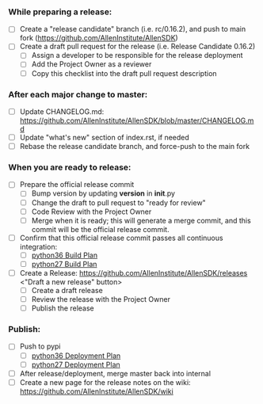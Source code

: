 ### While preparing a release:

- [ ] Create a "release candidate" branch (i.e. rc/0.16.2), and push to main fork (https://github.com/AllenInstitute/AllenSDK)
- [ ] Create a draft pull request for the release (i.e. Release Candidate 0.16.2)
  - [ ] Assign a developer to be responsible for the release deployment
  - [ ] Add the Project Owner as a reviewer
  - [ ] Copy this checklist into the draft pull request description

### After each major change to master:

- [ ] Update CHANGELOG.md: https://github.com/AllenInstitute/AllenSDK/blob/master/CHANGELOG.md
- [ ] Update "what's new" section of index.rst, if needed
- [ ] Rebase the release candidate branch, and force-push to the main fork

### When you are ready to release:

- [ ] Prepare the official release commit
  - [ ] Bump version by updating __version__ in __init__.py
  - [ ] Change the draft to pull request to "ready for review"
  - [ ] Code Review with the Project Owner
  - [ ] Merge when it is ready; this will generate a merge commit, and this commit will be the official release commit.
- [ ] Confirm that this official release commit passes all continuous integration:
  - [ ] [python36 Build Plan](http://bamboo.corp.alleninstitute.org/browse/IFR-APG)
  - [ ] [python27 Build Plan](http://bamboo.corp.alleninstitute.org/browse/IFR-AAG)
- [ ] Create a Release: https://github.com/AllenInstitute/AllenSDK/releases <"Draft a new release" button>
  - [ ] Create a draft release
  - [ ] Review the release with the Project Owner
  - [ ] Publish the release

### Publish:

- [ ] Push to pypi
  - [ ] [python36 Deployment Plan](http://bamboo.corp.alleninstitute.org/deploy/viewDeploymentProjectEnvironments.action?id=169639939)
  - [ ] [python27 Deployment Plan](http://bamboo.corp.alleninstitute.org/deploy/viewDeploymentProjectEnvironments.action?id=169639938)
- [ ] After release/deployment, merge master back into internal
- [ ] Create a new page for the release notes on the wiki: https://github.com/AllenInstitute/AllenSDK/wiki
